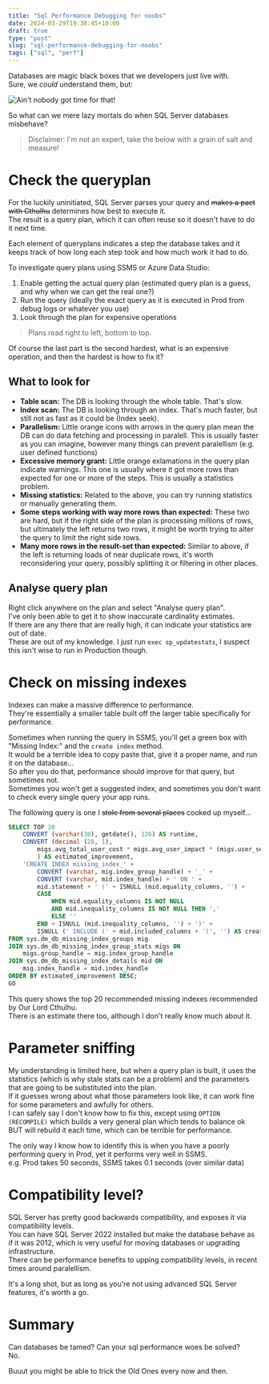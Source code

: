 ```yaml
---
title: "Sql Performance Debugging for noobs"
date: 2024-03-29T19:38:45+10:00
draft: true
type: "post"
slug: "sql-performance-debugging-for-noobs"
tags: ["sql", "perf"]
---
```


Databases are magic black boxes that we developers just live with.  
Sure, we *could* understand them, but:  

![Ain't nobody got time for that!](http://www.quickmeme.com/img/94/94d74643939cd685a54ae8065ce91cd3f66a8aa727239585983bd879b07b2793.jpg)

So what can we mere lazy mortals do when SQL Server databases misbehave?  

<!--more-->  

> Disclaimer: I'm not an expert, take the below with a grain of salt and measure!  

# Check the queryplan  
For the luckily uninitiated, SQL Server parses your query and ~~makes a pact with Cthulhu~~ determines how best to execute it.  
The result is a query plan, which it can often reuse so it doesn't have to do it next time.

Each element of queryplans indicates a step the database takes and it keeps track of how long each step took and how much work it had to do.  

To investigate query plans using SSMS or Azure Data Studio:  

1. Enable getting the actual query plan (estimated query plan is a guess, and why when we can get the real one?)  
2. Run the query (ideally the exact query as it is executed in Prod from debug logs or whatever you use)  
3. Look through the plan for expensive operations

> Plans read right to left, bottom to top.  

Of course the last part is the second hardest, what is an expensive operation, and then the hardest is how to fix it?  

## What to look for  

- **Table scan:** The DB is looking through the whole table. That's slow.  
- **Index scan:** The DB is looking through an index. That's much faster, but still not as fast as it could be (Index seek).  
- **Parallelism:** Little orange icons with arrows in the query plan mean the DB can do data fetching and processing in paralell. This is usually faster as you can imagine, however many things can prevent paralellism (e.g. user defined functions)  
- **Excessive memory grant:** Little orange exlamations in the query plan indicate warnings. This one is usually where it got more rows than expected for one or more of the steps. This is usually a statistics problem.  
- **Missing statistics:** Related to the above, you can try running statistics or manually generating them.  
- **Some steps working with way more rows than expected:** These two are hard, but if the right side of the plan is processing millions of rows, but ultimately the left returns two rows, it might be worth trying to alter the query to limit the right side rows.  
- **Many more rows in the result-set than expected:** Similar to above, if the left is returning loads of near duplicate rows, it's worth reconsidering your query, possibly splitting it or filtering in other places.  

## Analyse query plan  
Right click anywhere on the plan and select "Analyse query plan".  
I've only been able to get it to show inaccurate cardinality estimates.  
If there are any there that are really high, it can indicate your statistics are out of date.  
These are out of my knowledge. I just run `exec sp_updatestats`, I suspect this isn't wise to run in Production though.  

# Check on missing indexes  
Indexes can make a massive difference to performance.  
They're essentially a smaller table built off the larger table specifically for performance.  

Sometimes when running the query in SSMS, you'll get a green box with "Missing Index:" and the `create index` method.  
It would be a terrible idea to copy paste that, give it a proper name, and run it on the database...  
So after you do that, performance should improve for that query, but sometimes not.  
Sometimes you won't get a suggested index, and sometimes you don't want to check every single query your app runs.  

The following query is one I ~~stole from several places~~ cooked up myself...  

```sql
SELECT TOP 20
    CONVERT (varchar(30), getdate(), 126) AS runtime,
    CONVERT (decimal (28, 1), 
        migs.avg_total_user_cost * migs.avg_user_impact * (migs.user_seeks + migs.user_scans) 
        ) AS estimated_improvement,
    'CREATE INDEX missing_index_' + 
        CONVERT (varchar, mig.index_group_handle) + '_' + 
        CONVERT (varchar, mid.index_handle) + ' ON ' + 
        mid.statement + ' (' + ISNULL (mid.equality_columns, '') + 
        CASE
            WHEN mid.equality_columns IS NOT NULL
            AND mid.inequality_columns IS NOT NULL THEN ','
            ELSE ''
        END + ISNULL (mid.inequality_columns, '') + ')' + 
        ISNULL (' INCLUDE (' + mid.included_columns + ')', '') AS create_index_statement
FROM sys.dm_db_missing_index_groups mig
JOIN sys.dm_db_missing_index_group_stats migs ON 
    migs.group_handle = mig.index_group_handle
JOIN sys.dm_db_missing_index_details mid ON 
    mig.index_handle = mid.index_handle
ORDER BY estimated_improvement DESC;
GO
```

This query shows the top 20 recommended missing indexes recommended by Our Lord Cthulhu.  
There is an estimate there too, although I don't really know much about it.  

# Parameter sniffing  
My understanding is limited here, but when a query plan is built, it uses the statistics (which is why stale stats can be a problem) and the parameters that are going to be substituted into the plan.  
If it guesses wrong about what those parameters look like, it can work fine for some parameters and awfully for others.  
I can safely say I don't know how to fix this, except using `OPTION (RECOMPILE)` which builds a very general plan which tends to balance ok BUT will rebuild it each time, which can be terrible for performance.  

The only way I know how to identify this is when you have a poorly performing query in Prod, yet it performs very well in SSMS.  
e.g. Prod takes 50 seconds, SSMS takes 0.1 seconds (over similar data)  

# Compatibility level?  
SQL Server has pretty good backwards compatibility, and exposes it via compatibility levels.  
You can have SQL Server 2022 installed but make the database behave as if it was 2012, which is very useful for moving databases or upgrading infrastructure.  
There can be performance benefits to upping compatibility levels, in recent times around paralellism.  

It's a long shot, but as long as you're not using advanced SQL Server features, it's worth a go.  

# Summary  
Can databases be tamed? Can your sql performance woes be solved?  
No.  

Buuut you might be able to trick the Old Ones every now and then.  